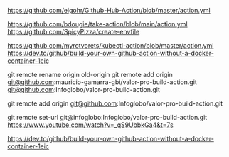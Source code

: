 https://github.com/elgohr/Github-Hub-Action/blob/master/action.yml

https://github.com/bdougie/take-action/blob/main/action.yml
https://github.com/SpicyPizza/create-envfile


https://github.com/myrotvorets/kubectl-action/blob/master/action.yml
https://dev.to/github/build-your-own-github-action-without-a-docker-container-1eic



git remote rename origin old-origin
git remote add origin git@github.com:mauricio-gamarra-gbi/valor-pro-build-action.git
git@github.com:Infoglobo/valor-pro-build-action.git

git remote add origin git@github.com:Infoglobo/valor-pro-build-action.git


git remote set-url git@infoglobo:Infoglobo/valor-pro-build-action.git
https://www.youtube.com/watch?v=_qS9UbbkGa4&t=7s

https://dev.to/github/build-your-own-github-action-without-a-docker-container-1eic




























































